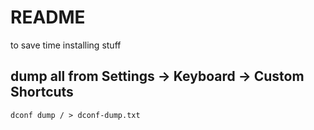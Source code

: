 # README

to save time installing stuff

## dump all from Settings -> Keyboard -> Custom Shortcuts

`dconf dump / > dconf-dump.txt`
